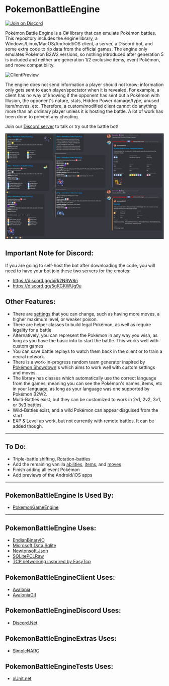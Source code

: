 # PokemonBattleEngine

[![Join on Discord](https://discordapp.com/api/guilds/717575608393138187/widget.png?style=shield)][Discord]

Pokémon Battle Engine is a C# library that can emulate Pokémon battles.
This repository includes the engine library, a Windows/Linux/MacOS/Android/iOS client, a server, a Discord bot, and some extra code to rip data from the official games.
The engine only emulates Pokémon B2W2 versions, so nothing introduced after generation 5 is included and neither are generation 1/2 exclusive items, event Pokémon, and move compatibility.

![ClientPreview](Client%20Preview.gif)

The engine does not send information a player should not know; information only gets sent to each player/spectator when it is revealed.
For example, a client has no way of knowing if the opponent has sent out a Pokémon with Illusion, the opponent's nature, stats, Hidden Power damage/type, unused item/moves, etc.
Therefore, a custom/modified client cannot do anything more than an ordinary player unless it is hosting the battle. A lot of work has been done to prevent any cheating.

Join our [Discord server][Discord] to talk or try out the battle bot!

![DiscordPreview](Discord%20Preview.png)

## Important Note for Discord:
If you are going to self-host the bot after downloading the code, you will need to have your bot join these two servers for the emotes:
* https://discord.gg/bjrk2NRW8n
* https://discord.gg/5gKGKWUg9u

## Other Features:
* There are [settings](PokemonBattleEngine/Data/Settings.cs) that you can change, such as having more moves, a higher maximum level, or weaker poison.
* There are helper classes to build legal Pokémon, as well as require legality for a battle.
* Alternatively, you can represent the Pokémon in any way you wish, as long as you have the basic info to start the battle. This works well with custom games.
* You can save battle replays to watch them back in the client or to train a neural network.
* There is a work-in-progress random team generator inspired by [Pokémon Showdown](https://github.com/smogon/pokemon-showdown)'s which aims to work well with custom settings and moves.
* The library has classes which automatically use the correct language from the games, meaning you can see the Pokémon's names, items, etc in your language, as long as your language was one supported by Pokémon B2W2.
* Multi-Battles exist, but they can be customized to work in 2v1, 2v2, 3v1, or 3v3 battles.
* Wild-Battles exist, and a wild Pokémon can appear disguised from the start.
* EXP & Level up work, but not currently with remote battles. It can be added though.

----
## To Do:
* Triple-battle shifting, Rotation-battles
* Add the remaining vanilla [abilities](To%20Do%20Abilities.txt), [items](To%20Do%20Items.txt), and [moves](To%20Do%20Moves.txt)
* Finish adding all event Pokémon
* Add previews of the Android/iOS apps

----
## PokemonBattleEngine Is Used By:
* [PokemonGameEngine](https://github.com/Kermalis/PokemonGameEngine)

----
## PokemonBattleEngine Uses:
* [EndianBinaryIO](https://github.com/Kermalis/EndianBinaryIO)
* [Microsoft.Data.Sqlite](https://docs.microsoft.com/en-us/ef/core)
* [Newtonsoft.Json](https://github.com/JamesNK/Newtonsoft.Json)
* [SQLitePCLRaw](https://github.com/ericsink/SQLitePCL.raw)
* [TCP networking insprired by EasyTcp](https://github.com/Job79/EasyTcp)

## PokemonBattleEngineClient Uses:
* [Avalonia](https://github.com/AvaloniaUI/Avalonia)
* [AvaloniaGif](https://github.com/jmacato/AvaloniaGif)

## PokemonBattleEngineDiscord Uses:
* [Discord.Net](https://github.com/RogueException/Discord.Net)

## PokemonBattleEngineExtras Uses:
* [SimpleNARC](https://github.com/Kermalis/SimpleNARC)

## PokemonBattleEngineTests Uses:
* [xUnit.net](https://github.com/xunit/xunit)

[Discord]: https://discord.gg/Z4Mn9qX